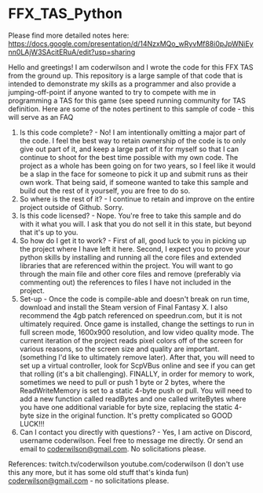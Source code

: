 # FFX_TAS_Python

Please find more detailed notes here: https://docs.google.com/presentation/d/14NzxMQo_wRyvMf88i0pJpWNiEynn0LAjW3SAcitERuA/edit?usp=sharing

Hello and greetings! I am coderwilson and I wrote the code for this FFX TAS from the ground up. This repository is a large sample of that code that is intended to demonstrate my skills as a programmer and also provide a jumping-off-point if anyone wanted to try to compete with me in programming a TAS for this game (see speed running community for TAS definition. Here are some of the notes pertinent to this sample of code - this will serve as an FAQ

1. Is this code complete? - No! I am intentionally omitting a major part of the code. I feel the best way to retain ownership of the code is to only give out part of it, and keep a large part of it for myself so that I can continue to shoot for the best time possible with my own code. The project as a whole has been going on for two years, so I feel like it would be a slap in the face for someone to pick it up and submit runs as their own work. That being said, if someone wanted to take this sample and build out the rest of it yourself, you are free to do so.
2. So where is the rest of it? - I continue to retain and improve on the entire project outside of Github. Sorry.
3. Is this code licensed? - Nope. You're free to take this sample and do with it what you will. I ask that you do not sell it in this state, but beyond that it's up to you.
4. So how do I get it to work? - First of all, good luck to you in picking up the project where I have left it here. Second, I expect you to prove your python skills by installing and running all the core files and extended libraries that are referenced within the project. You will want to go through the main file and other core files and remove (preferably via commenting out) the references to files I have not included in the project.
5. Set-up - Once the code is compile-able and doesn't break on run time, download and install the Steam version of Final Fantasy X. I also recommend the 4gb patch referenced on speedrun.com, but it is not ultimately required. Once game is installed, change the settings to run in full screen mode, 1600x900 resolution, and low video quality mode. The current iteration of the project reads pixel colors off of the screen for various reasons, so the screen size and quality are important. (something I'd like to ultimately remove later). After that, you will need to set up a virtual controller, look for ScpVBus online and see if you can get that rolling (it's a bit challenging). FINALLY, in order for memory to work, sometimes we need to pull or push 1 byte or 2 bytes, where the ReadWriteMemory is set to a static 4-byte push or pull. You will need to add a new function called readBytes and one called writeBytes where you have one additional variable for byte size, replacing the static 4-byte size in the original function. It's pretty complicated so GOOD LUCK!!!
6. Can I contact you directly with questions? - Yes, I am active on Discord, username coderwilson. Feel free to message me directly. Or send an email to coderwilson@gmail.com. No solicitations please.

References:
twitch.tv/coderwilson
youtube.com/coderwilson (I don't use this any more, but it has some old stuff that's kinda fun)
coderwilson@gmail.com - no solicitations please.
